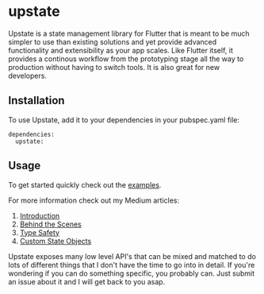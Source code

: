 # upstate
 
Upstate is a state management library for Flutter that is meant to be much simpler to use
than existing solutions and yet provide advanced functionality and extensibility
as your app scales. Like Flutter itself, it provides a continous workflow
from the prototyping stage all the way to production without having to switch tools. It is also
great for new developers.

## Installation  
To use Upstate, add it to your dependencies in your pubspec.yaml file: 
```
dependencies:
  upstate:
``` 

## Usage 
To get started quickly check out the [examples](https://github.com/jonaird/upstate/tree/master/example/lib). 
 
For more information check out my Medium articles: 
1. [Introduction](https://levelup.gitconnected.com/introducing-upstate-simplified-state-management-for-flutter-c987cac25b04) 
2. [Behind the Scenes](https://medium.com/@jonathan.aird/upstate-behind-the-scenes-2fe08c5d50c7)  
3. [Type Safety](https://medium.com/@jonathan.aird/adding-type-safety-to-upstate-654f899ebdbc) 
4. [Custom State Objects](https://medium.com/@jonathan.aird/using-upstate-with-any-kind-of-state-object-599b01ec4751) 
 
Upstate exposes many low level API's that can be mixed and matched to do lots of different things that
I don't have the time to go into in detail.
If you're wondering if you can do something specific, you probably can. Just submit an issue about it
and I will get back to you asap.